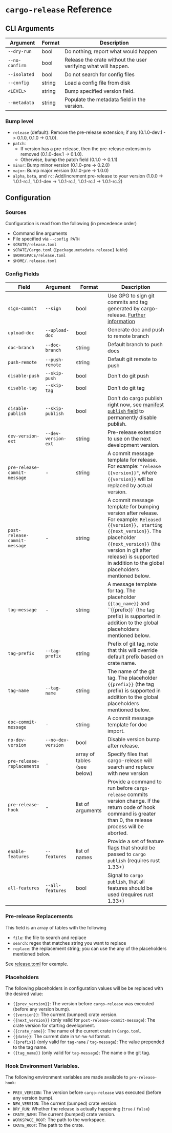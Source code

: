 # `cargo-release` Reference

## CLI Arguments

| Argument        | Format | Description |
|-----------------|--------|-------------|
| `--dry-run`     | bool   | Do nothing; report what would happen |
| `--no-confirm`  | bool   | Release the crate without the user verifying what will happen. |
| `--isolated`    | bool   | Do not search for config files |
| `--config`      | string | Load a config file from disk |
| `<LEVEL>`       | string | Bump specified version field. |
| `--metadata`    | string | Populate the metadata field in the version. |

### Bump level

* `release` (default): Remove the pre-release extension; if any (0.1.0-dev.1 -> 0.1.0, 0.1.0 -> 0.1.0).
* `patch`:
  * If version has a pre-release, then the pre-release extension is removed (0.1.0-dev.1 -> 0.1.0).
  * Otherwise, bump the patch field (0.1.0 -> 0.1.1)
* `minor`: Bump minor version (0.1.0-pre -> 0.2.0)
* `major`: Bump major version (0.1.0-pre -> 1.0.0)
* `alpha`, `beta`, and `rc`: Add/increment pre-release to your version (1.0.0 -> 1.0.1-rc.1, 1.0.1-dev -> 1.0.1-rc.1, 1.0.1-rc.1 -> 1.0.1-rc.2)

## Configuration

### Sources

Configuration is read from the following (in precedence order)

- Command line arguments
- File specified via `--config PATH`
- `$CRATE/release.toml`
- `$CRATE/Cargo.toml` (`[package.metadata.release]` table)
- `$WORKSPACE/release.toml`
- `$HOME/.release.toml`

### Config Fields

| Field          | Argument        | Format | Description |
|----------------|-----------------|--------|-------------|
| `sign-commit`  | `--sign`        | bool   | Use GPG to sign git commits and tag generated by cargo-release. [Further information](https://git-scm.com/book/en/v2/Git-Tools-Signing-Your-Work) |
| `upload-doc`   | `--upload-doc`  | bool   | Generate doc and push to remote branch |
| `doc-branch`   | `--doc-branch`  | string | Default branch to push docs |
| `push-remote`  | `--push-remote` | string | Default git remote to push |
| `disable-push` | `--skip-push`   | bool   | Don't do git push |
| `disable-tag`  | `--skip-tag`    | bool   | Don't do git tag |
| `disable-publish` | `--skip-publish` |  bool | Don't do cargo publish right now, see [manifest `publish` field](https://doc.rust-lang.org/cargo/reference/manifest.html#the-publish--field-optional) to permanently disable publish. |
| `dev-version-ext` | `--dev-version-ext` | string | Pre-release extension to use on the next development version. |
| `pre-release-commit-message` | \- | string | A commit message template for release. For example: `"release {{version}}"`, where `{{version}}` will be replaced by actual version. |
| `post-release-commit-message` | \- | string | A commit message template for bumping version after release. For example: `Released {{version}}, starting {{next_version}}`. The placeholder `{{next_version}}` (the version in git after release) is supported in addition to the global placeholders mentioned below. |
| `tag-message`  | \-              | string | A message template for tag. The placeholder `{{tag_name}}` and ``{{prefix}}` (the tag prefix) is supported in addition to the global placeholders mentioned below. |
| `tag-prefix`   | `--tag-prefix`  | string | Prefix of git tag, note that this will override default prefix based on crate name. |
| `tag-name`     | `--tag-name`    | string | The name of the git tag.  The placeholder `{{prefix}}` (the tag prefix) is supported in addition to the global placeholders mentioned below. |
| `doc-commit-message` | \-        | string | A commit message template for doc import. |
| `no-dev-version` | `--no-dev-version` |  bool | Disable version bump after release. |
| `pre-release-replacements` | \-   | array of tables (see below) | Specify files that cargo-release will search and replace with new version |
| `pre-release-hook` | \-          | list of arguments | Provide a command to run before `cargo-release` commits version change. If the return code of hook command is greater than 0, the release process will be aborted. |
| `enable-features` | `--features` | list of names | Provide a set of feature flags that should be passed to `cargo publish` (requires rust 1.33+) |
| `all-features` | `--all-features` | bool  | Signal to `cargo publish`, that all features should be used (requires rust 1.33+) |

### Pre-release Replacements

This field is an array of tables with the following

* `file`: the file to search and replace
* `search`: regex that matches string you want to replace
* `replace`: the replacement string; you can use the any of the placeholders mentioned below.

See [release.toml](https://github.com/sunng87/cargo-release/blob/master/release.toml) for example.

### Placeholders

The following placeholders in configuration values will be be replaced with the desired value:

* `{{prev_version}}`: The version before `cargo-release` was executed (before any version bump).
* `{{version}}`: The current (bumped) crate version.
* `{{next_version}}` (only valid for `post-release-commit-message`): The crate version for starting development.
* `{{crate_name}}`: The name of the current crate in `Cargo.toml`.
* `{{date}}`: The current date in `%Y-%m-%d` format.
* `{{prefix}}` (only valid for `tag-name` / `tag-message`): The value prepended to the tag name.
* `{{tag_name}}` (only valid for `tag-message`): The name o the git tag.

### Hook Environment Variables.

The following environment variables are made available to `pre-release-hook`:

* `PREV_VERSION`: The version before `cargo-release` was executed (before any version bump).
* `NEW_VERSION`: The current (bumped) crate version.
* `DRY_RUN`: Whether the release is actually happening (`true` / `false`)
* `CRATE_NAME`: The current (bumped) crate version.
* `WORKSPACE_ROOT`: The path to the workspace.
* `CRATE_ROOT`: The path to the crate.
